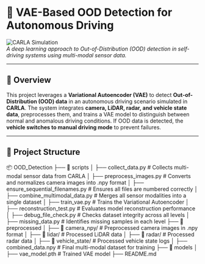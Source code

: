 # 🚗 VAE-Based OOD Detection for Autonomous Driving

![CARLA Simulation](https://upload.wikimedia.org/wikipedia/commons/3/36/CARLA_Simulator.png)  
*A deep learning approach to Out-of-Distribution (OOD) detection in self-driving systems using multi-modal sensor data.*

---

## 📌 Overview
This project leverages a **Variational Autoencoder (VAE)** to detect **Out-of-Distribution (OOD) data** in an autonomous driving scenario simulated in **CARLA**. The system integrates **camera, LiDAR, radar, and vehicle state data**, preprocesses them, and trains a VAE model to distinguish between normal and anomalous driving conditions. If OOD data is detected, the **vehicle switches to manual driving mode** to prevent failures.

---

## 📂 Project Structure
📦 OOD_Detection 
├── 📁 scripts 
│ ├── collect_data.py # Collects multi-modal sensor data from CARLA 
│ ├── preprocess_images.py # Converts and normalizes camera images into .npy format 
│ ├── ensure_sequential_filenames.py # Ensures all files are numbered correctly 
│ ├── combine_multimodal_data.py # Merges all sensor modalities into a single dataset 
│ ├── train_vae.py # Trains the Variational Autoencoder 
│ ├── reconstruction_test.py # Evaluates model reconstruction performance 
│ ├── debug_file_check.py # Checks dataset integrity across all levels 
│ ├── missing_data.py # Identifies missing samples in each level 
├── 📁 preprocessed 
│ ├── 📁 camera_npy/ # Preprocessed camera images in .npy format 
│ ├── 📁 lidar/ # Processed LiDAR data 
│ ├── 📁 radar/ # Processed radar data 
│ ├── 📁 vehicle_state/ # Processed vehicle state logs 
│ ├── combined_data.npy # Final multi-modal dataset for training 
├── 📁 models │ ├── vae_model.pth # Trained VAE model 
├── README.md
